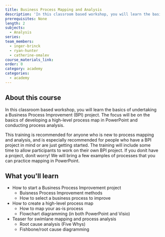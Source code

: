 ```yaml
---
title: Business Process Mapping and Analysis
description: 'In this classroom based workshop, you will learn the basics of undertaking a Business Process Improvement (BPI) project. The focus will be on the basics of developing a high-level process map in PowerPoint and conducting process analysis.'
prerequisites: None
length: 2
subjects:
  - Analysis
series:
team_members:
  - inger-brinck
  - ryan-hunter
  - catherine-omalev
course_materials_link:
order: 0
category: academy
categories:
  - academy
---
```



## About this course

In this classroom based workshop, you will learn the basics of undertaking a Business Process Improvement (BPI) project. The focus will be on the basics of developing a high-level process map in PowerPoint and conducting process analysis.

This training is recommended for anyone who is new to process mapping and analysis, and is especially recommended for people who have a BPI project in mind or are just getting started. The training will include some time to allow participants to work on their own BPI project. If you don&iacute;t have a project, don&iacute;t worry! We will bring a few examples of processes that you can practice mapping in PowerPoint.

## What you'll learn

* How to start a Business Process Improvement project
  * Buisness Process Improvement methods
  * How to select a business process to improve
* How to create a high-level process map
  * How to map your as-is process
  * Flowchart diagramming (in both PowerPoint and Visio)
* Teaser for swimlane mapping and process analysis
  * Root cause analysis (Five Whys)
  * Fishbone/root cause diagramming